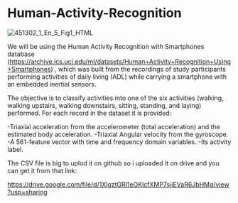 # Human-Activity-Recognition
![451302_1_En_5_Fig1_HTML](https://user-images.githubusercontent.com/83561056/159908609-65c5635b-61e2-497f-91b3-ccf1ae7b9acc.gif)


We will be using the Human Activity Recognition with Smartphones database (https://archive.ics.uci.edu/ml/datasets/Human+Activity+Recognition+Using+Smartphones) , which was built from the recordings of study participants performing activities of daily living (ADL) while carrying a smartphone with an embedded inertial sensors.


The objective is to classify activities into one of the six activities (walking, walking upstairs, walking downstairs, sitting, standing, and laying) performed. 
For each record in the dataset it is provided:

-Triaxial acceleration from the accelerometer (total acceleration) and the estimated body acceleration.
-Triaxial Angular velocity from the gyroscope.
-A 561-feature vector with time and frequency domain variables.
-Its activity label.


The CSV file is big to uplod it on github so i uploaded it on drive and you can get it from that link:

https://drive.google.com/file/d/1XlgztGRI1eOKlcfXMP7sjiEVaR6JbHMg/view?usp=sharing
